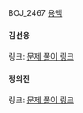 BOJ_2467 [용액](https://www.acmicpc.net/problem/2467)<br>

#### 김선웅
링크: [문제 풀이 링크](https://github.com/dnd2dnd/coding-test/blob/1f694cf5c62980e7f8b6e876f98f3e3691eb30a4/src/com/solution/baekjoon/binarySearch/BOJ2467.java)

#### 정의진 
링크: [문제 풀이 링크](https://github.com/uijin-j/algorithm-coding-test/tree/main/%EB%B0%B1%EC%A4%80/Gold/2467.%E2%80%85%EC%9A%A9%EC%95%A1)
